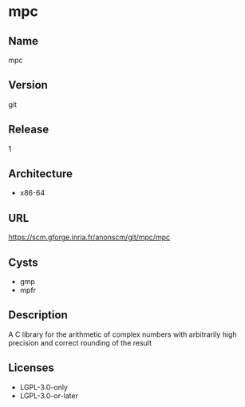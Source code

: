 # mpc

## Name
mpc

## Version
git

## Release
1

## Architecture
* x86-64

## URL
https://scm.gforge.inria.fr/anonscm/git/mpc/mpc

## Cysts
* gmp
* mpfr

## Description
A C library for the arithmetic of complex numbers with arbitrarily high
precision and correct rounding of the result

## Licenses
* LGPL-3.0-only
* LGPL-3.0-or-later
